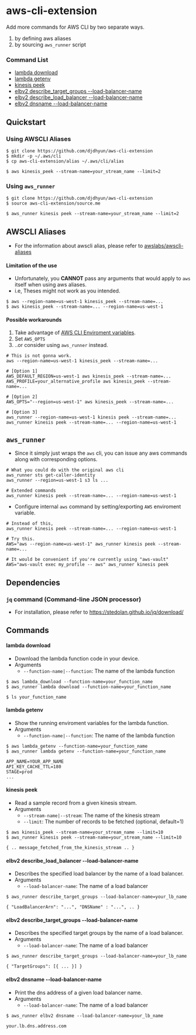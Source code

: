 # aws-cli-extension
Add more commands for AWS CLI by two separate ways.

1. by defining aws aliases
2. by sourcing `aws_runner` script

### Command List

* [lambda download](#lambda-download)
* [lambda getenv](#lambda-getenv)
* [kinesis peek](#kinesis_peek)
* [elbv2 describe\_target\_groups --load-balancer-name](#elbv2-describe_target_groups---load-balancer-name)
* [elbv2 describe\_load\_balancer --load-balancer-name](#elbv2-describe_load_balancer---load-balancer-name)
* [elbv2 dnsname --load-balancer-name](#elbv2-dnsname---load-balancer-name)

## Quickstart

### Using AWSCLI Aliases

```
$ git clone https://github.com/djdhyun/aws-cli-extension
$ mkdir -p ~/.aws/cli
$ cp aws-cli-extension/alias ~/.aws/cli/alias

$ aws kinesis_peek --stream-name=your_stream_name --limit=2
```

### Using `aws_runner`

```
$ git clone https://github.com/djdhyun/aws-cli-extension
$ source aws-cli-extension/source.me

$ aws_runner kinesis peek --stream-name=your_stream_name --limit=2
```

## AWSCLI Aliases

* For the information about awscli alias, please refer to [awslabs/awscli-aliases](https://github.com/awslabs/awscli-aliases)

#### Limitation of the use

* Unfortunately, you **CANNOT** pass any arguments that would apply to `aws` itself when using aws aliases.
* i.e, Theses might not work as you intended.

```
$ aws --region-name=us-west-1 kinesis_peek --stream-name=...
$ aws kinesis_peek --stream-name=... --region-name=us-west-1
```

#### Possible workarounds

1. Take advantage of [AWS CLI Enviroment variables](https://docs.aws.amazon.com/cli/latest/userguide/cli-configure-envvars.html).
2. Set `AWS_OPTS`
3. ..or consider using `aws_runner` instead.

```
# This is not gonna work.
aws --region-name=us-west-1 kinesis_peek --stream-name=...

# [Option 1]
AWS_DEFAULT_REGION=us-west-1 aws kinesis_peek --stream-name=...
AWS_PROFILE=your_alternative_profile aws kinesis_peek --stream-name=...

# [Option 2]
AWS_OPTS="--region=us-west-1" aws kinesis_peek --stream-name=...

# [Option 3]
aws_runner --region-name=us-west-1 kinesis peek --stream-name=...
aws_runner kinesis peek --stream-name=... --region-name=us-west-1
```

## `aws_runner`

* Since it simply just wraps the `aws` cli, you can issue any aws commands along with corresponding options.

```
# What you could do with the original aws cli
aws_runner sts get-caller-identity
aws_runner --region=us-west-1 s3 ls ...

# Extended commands
aws_runner kinesis peek --stream-name=... --region-name=us-west-1
```

* Configure internal `aws` command by setting/exporting `AWS` enviroment variable.

```
# Instead of this,
aws_runner kinesis peek --stream-name=... --region-name=us-west-1

# Try this.
AWS="aws --region-name=us-west-1" aws_runner kinesis peek --stream-name=...

# It would be convenient if you're currently using "aws-vault"
AWS="aws-vault exec my_profile -- aws" aws_runner kinesis peek
```

## Dependencies

### `jq` command (Command-line JSON processor)
* For installation, please refer to https://stedolan.github.io/jq/download/

## Commands

#### lambda download

* Download the lambda function code in your device.
* Arguments
	* `--function-name|--function`: The name of the lambda function

```
$ aws lambda_download --function-name=your_function_name
$ aws_runner lambda download --function-name=your_function_name

$ ls your_function_name
```

#### lambda getenv

* Show the running enviroment variables for the lambda function.
* Arguments
	* `--function-name|--function`: The name of the lambda function

```
$ aws lambda_getenv --function-name=your_function_name
$ aws_runner lambda getenv --function-name=your_function_name

APP_NAME=YOUR_APP_NAME
API_KEY_CACHE_TTL=180
STAGE=prod
...
```

#### kinesis peek

* Read a sample record from a given kinesis stream.
* Arguments
	* `--stream-name|--stream`: The name of the kinesis stream
	* `--limit`: The number of records to be fetched (optional, default=1)

```
$ aws kinesis_peek --stream-name=your_stream_name --limit=10
$ aws_runner kinesis peek --stream-name=your_stream_name --limit=10

{ .. message_fetched_from_the_kinesis_stream .. }
```

#### elbv2 describe\_load\_balancer --load-balancer-name

* Describes the specified load balancer by the name of a load balancer.
* Arguments
	* `--load-balancer-name`: The name of a load balancer

```
$ aws_runner describe_target_groups --load-balancer-name=your_lb_name

{ "LoadBalancerArn": "...", "DNSName" : "...", .. }
```

#### elbv2 describe\_target\_groups --load-balancer-name

* Describes the specified target groups by the name of a load balancer.
* Arguments
	* `--load-balancer-name`: The name of a load balancer

```
$ aws_runner describe_target_groups --load-balancer-name=your_lb_name

{ "TargetGroups": [{ ... }] }
```

#### elbv2 dnsname --load-balancer-name

* Print the dns address of a given load balancer name.
* Arguments
	* `--load-balancer-name`: The name of a load balancer

```
$ aws_runner elbv2 dnsname --load-balancer-name=your_lb_name

your.lb.dns.address.com
```
